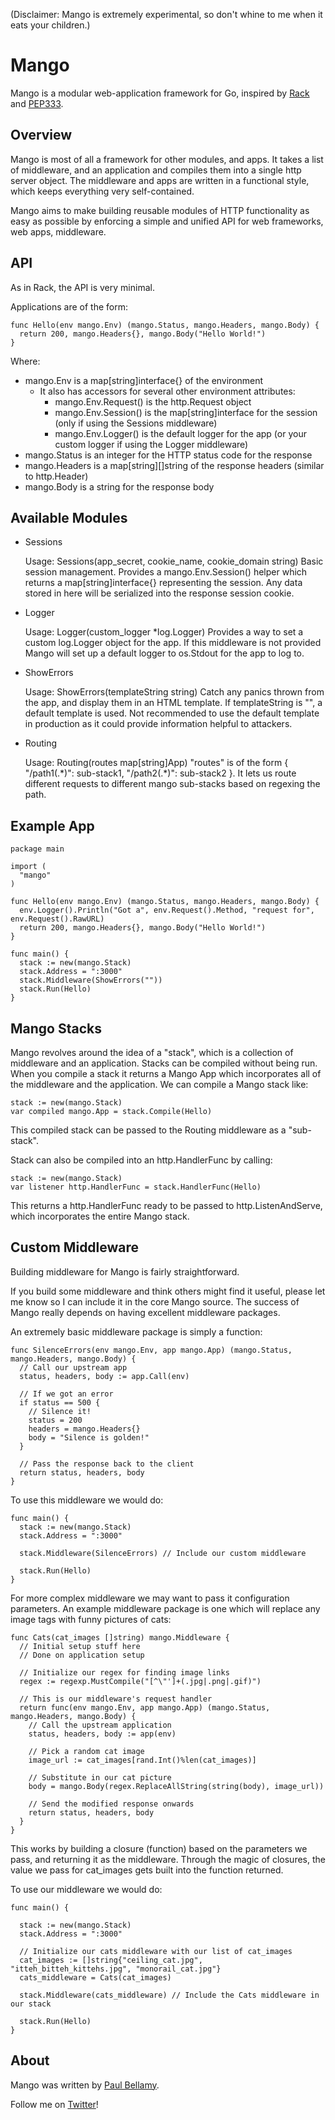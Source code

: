(Disclaimer: Mango is extremely experimental, so don't whine to me when it eats your children.)

# Mango

Mango is a modular web-application framework for Go, inspired by [Rack](http://github.com/rack/rack) and [PEP333](http://www.python.org/dev/peps/pep-0333/).

## Overview

Mango is most of all a framework for other modules, and apps.  It takes a list of middleware, and an application and compiles them into a single http server object. The middleware and apps are written in a functional style, which keeps everything very self-contained.

Mango aims to make building reusable modules of HTTP functionality as easy as possible by enforcing a simple and unified API for web frameworks, web apps, middleware.

## API

As in Rack, the API is very minimal.

Applications are of the form:

    func Hello(env mango.Env) (mango.Status, mango.Headers, mango.Body) {
      return 200, mango.Headers{}, mango.Body("Hello World!")
    }

Where:

* mango.Env is a map[string]interface{} of the environment
  * It also has accessors for several other environment attributes:
    * mango.Env.Request() is the http.Request object
    * mango.Env.Session() is the map[string]interface for the session (only if using the Sessions middleware)
    * mango.Env.Logger() is the default logger for the app (or your custom logger if using the Logger middleware)
* mango.Status is an integer for the HTTP status code for the response
* mango.Headers is a map[string][]string of the response headers (similar to http.Header)
* mango.Body is a string for the response body

## Available Modules

* Sessions

  Usage: Sessions(app_secret, cookie_name, cookie_domain string)
  Basic session management. Provides a mango.Env.Session() helper which returns a map[string]interface{} representing the session.  Any data stored in here will be serialized into the response session cookie.
  
* Logger

  Usage: Logger(custom_logger \*log.Logger)
  Provides a way to set a custom log.Logger object for the app. If this middleware is not provided Mango will set up a default logger to os.Stdout for the app to log to.

* ShowErrors

  Usage: ShowErrors(templateString string)
  Catch any panics thrown from the app, and display them in an HTML template. If templateString is "", a default template is used. Not recommended to use the default template in production as it could provide information helpful to attackers.

* Routing

  Usage: Routing(routes map[string]App)
  "routes" is of the form { "/path1(.\*)": sub-stack1, "/path2(.\*)": sub-stack2 }.  It lets us route different requests to different mango sub-stacks based on regexing the path.

## Example App

    package main

    import (
      "mango"
    )

    func Hello(env mango.Env) (mango.Status, mango.Headers, mango.Body) {
      env.Logger().Println("Got a", env.Request().Method, "request for", env.Request().RawURL)
      return 200, mango.Headers{}, mango.Body("Hello World!")
    }

    func main() {
      stack := new(mango.Stack)
      stack.Address = ":3000"
      stack.Middleware(ShowErrors(""))
      stack.Run(Hello)
    }

## Mango Stacks

Mango revolves around the idea of a "stack", which is a collection of middleware and an application.  Stacks can be compiled without being run.  When you compile a stack it returns a Mango App which incorporates all of the middleware and the application.  We can compile a Mango stack like:

    stack := new(mango.Stack)
    var compiled mango.App = stack.Compile(Hello)

This compiled stack can be passed to the Routing middleware as a "sub-stack".

Stack can also be compiled into an http.HandlerFunc by calling:

    stack := new(mango.Stack)
    var listener http.HandlerFunc = stack.HandlerFunc(Hello)

This returns a http.HandlerFunc ready to be passed to http.ListenAndServe, which incorporates the entire Mango stack.

## Custom Middleware

Building middleware for Mango is fairly straightforward.

If you build some middleware and think others might find it useful, please let me know so I can include it in the core Mango source.  The success of Mango really depends on having excellent middleware packages.

An extremely basic middleware package is simply a function:

    func SilenceErrors(env mango.Env, app mango.App) (mango.Status, mango.Headers, mango.Body) {
      // Call our upstream app
      status, headers, body := app.Call(env)

      // If we got an error
      if status == 500 {
        // Silence it!
        status = 200
        headers = mango.Headers{}
        body = "Silence is golden!"
      }

      // Pass the response back to the client
      return status, headers, body
    }

To use this middleware we would do:

    func main() {
      stack := new(mango.Stack)
      stack.Address = ":3000"

      stack.Middleware(SilenceErrors) // Include our custom middleware

      stack.Run(Hello)
    }

For more complex middleware we may want to pass it configuration parameters. An example middleware package is one which will replace any image tags with funny pictures of cats:

    func Cats(cat_images []string) mango.Middleware {
      // Initial setup stuff here
      // Done on application setup

      // Initialize our regex for finding image links
      regex := regexp.MustCompile("[^\"']+(.jpg|.png|.gif)")

      // This is our middleware's request handler
      return func(env mango.Env, app mango.App) (mango.Status, mango.Headers, mango.Body) {
        // Call the upstream application
        status, headers, body := app(env)

        // Pick a random cat image
        image_url := cat_images[rand.Int()%len(cat_images)]

        // Substitute in our cat picture
        body = mango.Body(regex.ReplaceAllString(string(body), image_url))

        // Send the modified response onwards
        return status, headers, body
      }
    }

This works by building a closure (function) based on the parameters we pass, and returning it as the middleware. Through the magic of closures, the value we pass for cat_images gets built into the function returned.

To use our middleware we would do:

    func main() {

      stack := new(mango.Stack)
      stack.Address = ":3000"

      // Initialize our cats middleware with our list of cat_images
      cat_images := []string{"ceiling_cat.jpg", "itteh_bitteh_kittehs.jpg", "monorail_cat.jpg"}
      cats_middleware = Cats(cat_images)

      stack.Middleware(cats_middleware) // Include the Cats middleware in our stack

      stack.Run(Hello)
    }

## About

Mango was written by [Paul Bellamy](http://paulbellamy.com). 

Follow me on [Twitter](http://www.twitter.com/pyrhho)!
